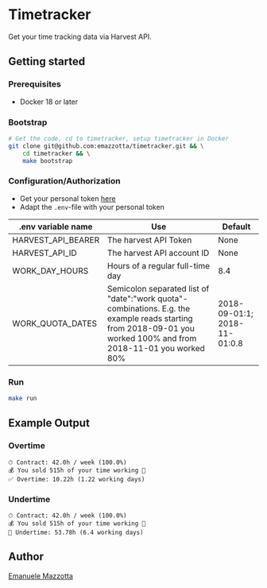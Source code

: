 # Timetracker

Get your time tracking data via Harvest API. 

## Getting started

### Prerequisites

* Docker 18 or later

### Bootstrap

```bash
# Get the code, cd to timetracker, setup timetracker in Docker
git clone git@github.com:emazzotta/timetracker.git && \
    cd timetracker && \
    make bootstrap
```

### Configuration/Authorization

* Get your personal token [here](https://id.getharvest.com/oauth2/access_tokens/new)
* Adapt the `.env`-file with your personal token 

|.env variable name|Use|Default|
|---|---|---|
|HARVEST_API_BEARER|The harvest API Token|None|
|HARVEST_API_ID|The harvest API account ID|None|
|WORK_DAY_HOURS|Hours of a regular full-time day|8.4|
|WORK_QUOTA_DATES|Semicolon separated list of "date":"work quota"-combinations. E.g. the example reads starting from 2018-09-01 you worked 100% and from 2018-11-01 you worked 80%| 2018-09-01:1; 2018-11-01:0.8 |

### Run

```bash
make run
```

## Example Output

### Overtime

```text
⏱ Contract: 42.0h / week (100.0%)
💰 You sold 515h of your time working 🤔
✅ Overtime: 10.22h (1.22 working days)
```

### Undertime

```text
⏱ Contract: 42.0h / week (100.0%)
💰 You sold 515h of your time working 🤔
🛑 Undertime: 53.78h (6.4 working days)
```

## Author

[Emanuele Mazzotta](mailto:hello@mazzotta.me)
